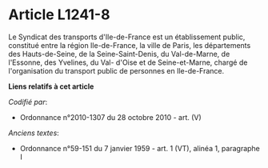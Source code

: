 # Article L1241-8

Le Syndicat des transports d'Ile-de-France est un établissement public, constitué entre la région Ile-de-France, la ville de
Paris, les départements des Hauts-de-Seine, de la Seine-Saint-Denis, du Val-de-Marne, de l'Essonne, des Yvelines, du Val-
d'Oise et de Seine-et-Marne, chargé de l'organisation du transport public de personnes en Ile-de-France.

**Liens relatifs à cet article**

_Codifié par_:

  - Ordonnance n°2010-1307 du 28 octobre 2010 - art. (V)

_Anciens textes_:

  - Ordonnance n°59-151 du 7 janvier 1959 - art. 1 (VT), alinéa 1, paragraphe I
